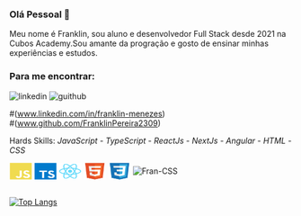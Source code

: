 ### Olá Pessoal 👋

Meu nome é Franklin, sou aluno e desenvolvedor Full Stack desde 2021 na Cubos Academy.Sou amante da progração e gosto de ensinar minhas experiências e estudos. 



### Para me encontrar:

![linkedin](https://img.shields.io/badge/LinkedIn-0077B5?style=for-the-badge&logo=linkedin&logoColor=white)
![guithub](https://img.shields.io/badge/GitHub-100000?style=for-the-badge&logo=github&logoColor=white)


#(www.linkedin.com/in/franklin-menezes) <br>
#(www.github.com/FranklinPereira2309)


Hards Skills:
*JavaScript* -
*TypeScript* -
*ReactJs* -
*NextJs* -
*Angular* -
*HTML* -
*CSS* 

<div style="display: inline_block">
  <img align="center" alt="Fran-Js" height="30" width="40" src="https://raw.githubusercontent.com/devicons/devicon/master/icons/javascript/javascript-plain.svg">
    <img align="center" alt="Fran-Js" height="30" width="40" src="https://raw.githubusercontent.com/devicons/devicon/master/icons/typescript/typescript-plain.svg">
    <img align="center" alt="Fran-React" height="30" width="40" src="https://raw.githubusercontent.com/devicons/devicon/master/icons/react/react-original.svg">
  <img align="center" alt="Fran-HTML" height="30" width="40" src="https://raw.githubusercontent.com/devicons/devicon/master/icons/html5/html5-original.svg">
  <img align="center" alt="Fran-CSS" height="30" width="40" src="https://raw.githubusercontent.com/devicons/devicon/master/icons/css3/css3-original.svg">
  <img align="center" alt="Fran-CSS" height="40" width="40" src="https://github.com/FranklinPereira2309/FranklinPereira2309/assets/94021811/f5f5b6bb-b2ef-440e-8eca-c14d1503a2f2">
  

</div><br>



[![Top Langs](https://github-readme-stats.vercel.app/api/top-langs/?username=FranklinPereira2309)](https://github.com/FranklinPereira2309/github-readme-stats)
</div>
